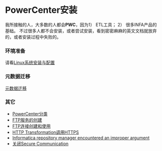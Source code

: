 # PowerCenter安装

我所接触的人，大多数的人都会**PWC**，因为1） ETL工具； 2） 很多INFA产品的基础。 不过很多人都不会安装，或者尝试安装，看到密密麻麻的英文文档就放弃的，或者安装过程中失败的。

### 环境准备
请看[Linux系统安装与配置](../LINUX/README.md)


### 元数据迁移
[元数据迁移](MigrationA.md)


### 其它
- [PowerCenter分类](PWCTypes.md)
- [FTP服务的创建](FTPServices.md)
- [FTP连接创建和使用](FTPConnection.md)
- [HTTP Transformation调用HTTPS](HttpTransformation_Https_URL.md)
- [Informatica repository manager encountered an improper argument](REP_MANAGER_CLIENT_ENCOUNTERED_AN_IMPROPER_ARGUMENT.md)
- [关闭Secure Communication](/Administrator/PWC/disablesecurecommunication.md)